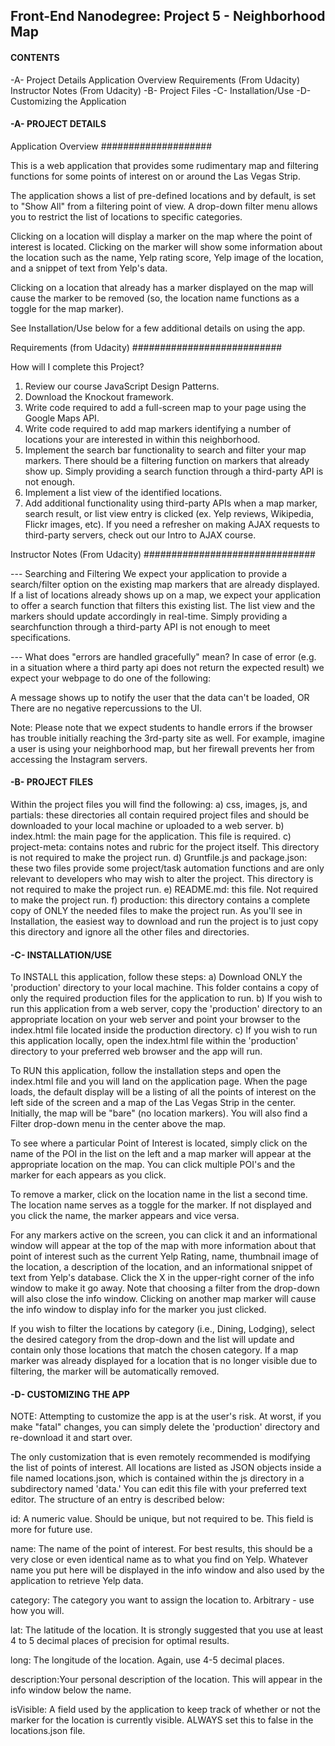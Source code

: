 ## Front-End Nanodegree: Project 5 - Neighborhood Map


#### CONTENTS ####

-A- Project Details
        Application Overview
        Requirements (From Udacity)
        Instructor Notes (From Udacity)
-B- Project Files
-C- Installation/Use
-D- Customizing the Application


#### -A- PROJECT DETAILS ####

Application Overview
####################

This is a web application that provides some rudimentary map and filtering
functions for some points of interest on or around the Las Vegas Strip.

The application shows a list of pre-defined locations and by default, is set
to "Show All" from a filtering point of view. A drop-down filter menu allows
you to restrict the list of locations to specific categories.

Clicking on a location will display a marker on the map where the point of
interest is located. Clicking on the marker will show some information about
the location such as the name, Yelp rating score, Yelp image of the location,
and a snippet of text from Yelp's data.

Clicking on a location that already has a marker displayed on the map will cause
the marker to be removed (so, the location name functions as a toggle for
the map marker).

See Installation/Use below for a few additional details on using the app.

Requirements (from Udacity)
###########################

How will I complete this Project?

1.  Review our course JavaScript Design Patterns.
2.  Download the Knockout framework.
3.  Write code required to add a full-screen map to your page using the 
    Google Maps API.
4.  Write code required to add map markers identifying a number of locations 
    your are interested in within this neighborhood.
5.  Implement the search bar functionality to search and filter your map markers. 
    There should be a filtering function on markers that already show up. 
    Simply providing a search function through a third-party API is not enough.
6.  Implement a list view of the identified locations.
7.  Add additional functionality using third-party APIs when a map marker, 
    search result, or list view entry is clicked (ex. Yelp reviews, Wikipedia, 
    Flickr images, etc). If you need a refresher on making AJAX requests to 
    third-party servers, check out our Intro to AJAX course.


Instructor Notes (From Udacity)
###############################

--- Searching and Filtering 
We expect your application to provide a search/filter option on the existing 
map markers that are already displayed. If a list of locations already shows up 
on a map, we expect your application to offer a search function that filters
this existing list. The list view and the markers should update accordingly in 
real-time. Simply providing a searchfunction through a third-party API is not 
enough to meet specifications.

--- What does "errors are handled gracefully" mean?
In case of error (e.g. in a situation where a third party api does not return 
the expected result) we expect your webpage to do one of the following:

A message shows up to notify the user that the data can't be loaded, OR 
There are no negative repercussions to the UI.

Note: Please note that we expect students to handle errors if the browser has 
trouble initially reaching the 3rd-party site as well. For example, imagine a 
user is using your neighborhood map, but her firewall prevents her from accessing
the Instagram servers.


#### -B- PROJECT FILES ####

Within the project files you will find the following:
a)  css, images, js, and partials: these directories all contain required
    project files and should be downloaded to your local machine or uploaded
    to a web server.
b)  index.html: the main page for the application. This file is required.
c)  project-meta: contains notes and rubric for the project itself. This directory
    is not required to make the project run.
d)  Gruntfile.js and package.json: these two files provide some project/task
    automation functions and are only relevant to developers who may wish
    to alter the project. This directory is not required to make the project run.
e)  README.md: this file. Not required to make the project run.
f)  production: this  directory contains a complete copy of ONLY the needed
    files to make the project run. As you'll see in Installation, the easiest
    way to download and run the project is to just copy this directory and
    ignore all the other files and directories.
    
    
#### -C- INSTALLATION/USE ####

To INSTALL this application, follow these steps:
a)  Download ONLY the 'production' directory to your local machine. This folder
    contains a copy of only the required production files for the application
    to run.
b)  If you wish to run this application from a web server, copy the 'production'
    directory to an appropriate location on your web server and point your
    browser to the index.html file located inside the production directory.
c)  If you wish to run this application locally, open the index.html file within
    the 'production' directory to your preferred web browser and the app will
    run.
    
To RUN this application, follow the installation steps and open the index.html
file and you will land on the application page. When the page loads, the
default display will be a listing of all the points of interest on the left
side of the screen and a map of the Las Vegas Strip in the center. Initially,
the map will be "bare" (no location markers). You will also find a Filter
drop-down menu in the center above the map.

To see where a particular Point of Interest is located, simply click on the
name of the POI in the list on the left and a map marker will appear at the
appropriate location on the map. You can click multiple POI's and the marker
for each appears as you click.

To remove a marker, click on the location name in the list a second time. The
location name serves as a toggle for the marker. If not displayed and you
click the name, the marker appears and vice versa.

For any markers active on the screen, you can click it and an informational
window will appear at the top of the map with more information about that
point of interest such as the current Yelp Rating, name, thumbnail image of
the location, a description of the location, and an informational snippet of
text from Yelp's database. Click the X in the upper-right corner of the info
window to make it go away. Note that choosing a filter from the drop-down will
also close the info window. Clicking on another map marker will cause the
info window to display info for the marker you just clicked.

If you wish to filter the locations by category (i.e., Dining, Lodging), 
select the desired category from the drop-down and the list will update and
contain only those locations that match the chosen category. If a map marker
was already displayed for a location that is no longer visible due to filtering,
the marker will be automatically removed.


#### -D- CUSTOMIZING THE APP ####

NOTE: Attempting to customize the app is at the user's risk. At worst, if you
make "fatal" changes, you can simply delete the 'production' directory and
re-download it and start over.

The only customization that is even remotely recommended is modifying the list
of points of interest. All locations are listed as JSON objects inside a file
named locations.json, which is contained within the js directory in a subdirectory
named 'data.' You can edit this file with your preferred text editor. The
structure of an entry is described below:

id:         A numeric value. Should be unique, but not required to be. This field is more
            for future use.
            
name:       The name of the point of interest. For best results, this should
            be a very close or even identical name as to what you find on Yelp.
            Whatever name you put here will be displayed in the info window
            and also used by the application to retrieve Yelp data.
            
category:   The category you want to assign the location to. Arbitrary - use
            how you will.
            
lat:        The latitude of the location. It is strongly suggested that you
            use at least 4 to 5 decimal places of precision for optimal results.
            
long:       The longitude of the location. Again, use 4-5 decimal places.

description:Your personal description of the location. This will appear in 
            the info window below the name.
            
isVisible:  A field used by the application to keep track of whether or not
            the marker for the location is currently visible. ALWAYS set this
            to false in the locations.json file.